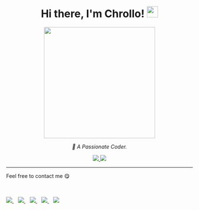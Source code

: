 <div align="center">
  <h1>
    Hi there, I'm Chrollo!
    <img src="https://github.githubassets.com/images/mona-whisper.gif" height="30" />
  </h1>

  <img src="https://media.giphy.com/media/836HiJc7pgzy8iNXCn/giphy.gif" width="300" />

  <p>
    <em>🚀 A Passionate Coder.</em>
  </p>

  <p>
    <a href="https://github.com/bouhadi-m3d">
      <img src="https://img.shields.io/github/followers/bouhadi-m3d?label=Follow&style=social" />
    </a>
    <a href="https://github.com/bouhadi-m3d">
      <img src="https://komarev.com/ghpvc/?username=bouhadi-m3d&color=brightgreen" />
    </a>
  </p>
</div>

---

Feel free to contact me 😋  
<br><br>

<a href="https://t.me/med69_py" target="_blank">
  <img src="https://img.shields.io/badge/Telegram-%40med69__py-28a8ea">
</a>&nbsp;&nbsp;

<a href="https://www.instagram.com/med69.py/" target="_blank">
  <img src="https://img.shields.io/badge/Instagram-%40med69.py-E4405F">
</a>&nbsp;&nbsp;

<a href="https://x.com/ChrolloM3d" target="_blank">
  <img src="https://img.shields.io/badge/X-%40ChrolloM3d-black">
</a>&nbsp;&nbsp;

<a href="mailto:medbouhadi666@gmail.com">
  <img src="https://img.shields.io/badge/Email-medbouhadi666%40gmail.com-orange">
</a>&nbsp;&nbsp;

<a href="https://discord.com/users/1323812391129055284" target="_blank">
  <img src="https://img.shields.io/badge/Discord-chrollom3d-5865F2">
</a>
